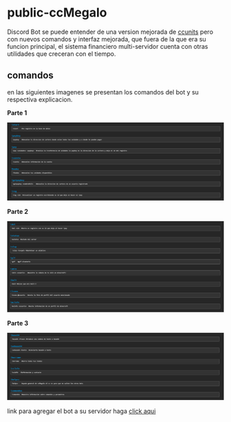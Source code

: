 # public-ccMegalo
Discord Bot se puede entender de una version mejorada de [ccunits](https://github.com/scyth3-c/bot-public-ccunits) pero con nuevos comandos y interfaz mejorada, que fuera de la que era su funcion principal, el sistema financiero multi-servidor cuenta con otras utilidades que creceran con el tiempo.

## comandos

en las siguientes imagenes se presentan los comandos del bot y su respectiva explicacion.

**Parte 1**

![one](help-img/one.png)



**Parte 2** 

![two](help-img/two.png)



**Parte 3**

![three](help-img/three.png)



link para agregar el bot a su servidor haga [click aqui](https://discord.com/api/oauth2/authorize?client_id=832815877266997248&permissions=0&scope=bot)




